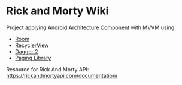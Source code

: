 # Rick and Morty Wiki
Project applying [Android Architecture Component](https://developer.android.com/topic/libraries/architecture/) with MVVM using:
 - [Room](https://developer.android.com/topic/libraries/architecture/room)
 - [RecyclerView](https://developer.android.com/guide/topics/ui/layout/recyclerview)
 - [Dagger 2](http://square.github.io/dagger/)
 - [Paging Library](https://developer.android.com/topic/libraries/architecture/paging)

Resource for Rick And Morty API:
https://rickandmortyapi.com/documentation/
